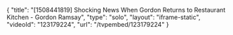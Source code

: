{
    "title": "[1508441819] Shocking News When Gordon Returns to Restaurant Kitchen - Gordon Ramsay",
    "type": "solo",
    "layout": "iframe-static",
    "videoId": "123179224",
    "url": "\/tvpembed\/123179224"
}
